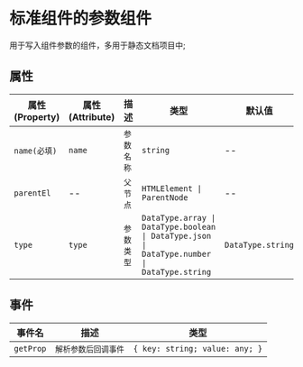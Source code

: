 # 标准组件的参数组件

用于写入组件参数的组件，多用于静态文档项目中;



## 属性
|属性(Property)|属性(Attribute)|   描述   |                                           类型                                            |     默认值      |
|--------------|---------------|----------|-------------------------------------------------------------------------------------------|-----------------|
| `name(必填)` |    `name`     |`参数名称`|                                         `string`                                          |       --        |
|  `parentEl`  |      --       | `父节点` |                                `HTMLElement \| ParentNode`                                |       --        |
|    `type`    |    `type`     |`参数类型`|`DataType.array \| DataType.boolean \| DataType.json \| DataType.number \| DataType.string`|`DataType.string`|


## 事件
| 事件名  |        描述        |             类型             |
|---------|--------------------|------------------------------|
|`getProp`|`解析参数后回调事件`|`{ key: string; value: any; }`|
